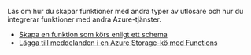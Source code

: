 Läs om hur du skapar funktioner med andra typer av utlösare och hur du integrerar funktioner med andra Azure-tjänster.

+ [Skapa en funktion som körs enligt ett schema](../articles/azure-functions/functions-create-scheduled-function.md) 
+ [Lägga till meddelanden i en Azure Storage-kö med Functions](../articles/azure-functions/functions-integrate-storage-queue-output-binding.md)
